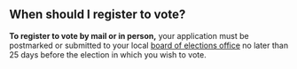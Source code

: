 ## When should I register to vote?  

**To register to vote by mail or in person,** your application must be postmarked or submitted to your local [board of elections office](http://www.elections.ny.gov/CountyBoards.html) no later than 25 days before the election in which you wish to vote.  
